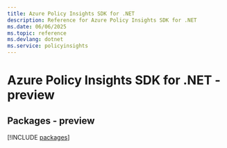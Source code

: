 ```yaml
---
title: Azure Policy Insights SDK for .NET
description: Reference for Azure Policy Insights SDK for .NET
ms.date: 06/06/2025
ms.topic: reference
ms.devlang: dotnet
ms.service: policyinsights
---
```

# Azure Policy Insights SDK for .NET - preview
## Packages - preview
[!INCLUDE [packages](policy-insights-index.md)]